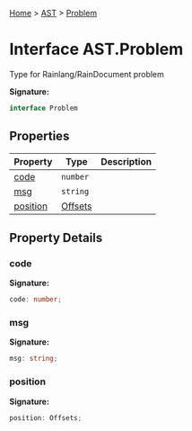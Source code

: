 [Home](../../../index.md) &gt; [AST](../../ast.md) &gt; [Problem](./problem.md)

# Interface AST.Problem

Type for Rainlang/RainDocument problem

<b>Signature:</b>

```typescript
interface Problem 
```

## Properties

|  Property | Type | Description |
|  --- | --- | --- |
|  [code](./problem.md#code-property) | `number` |  |
|  [msg](./problem.md#msg-property) | `string` |  |
|  [position](./problem.md#position-property) | [Offsets](../types/offsets.md) |  |

## Property Details

<a id="code-property"></a>

### code

<b>Signature:</b>

```typescript
code: number;
```

<a id="msg-property"></a>

### msg

<b>Signature:</b>

```typescript
msg: string;
```

<a id="position-property"></a>

### position

<b>Signature:</b>

```typescript
position: Offsets;
```
